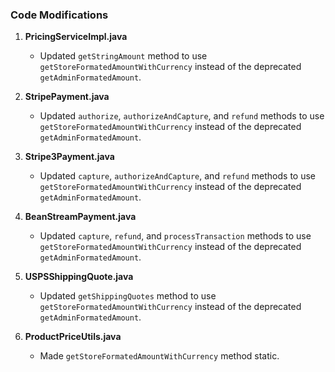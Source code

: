 
### Code Modifications

1. **PricingServiceImpl.java**
   - Updated `getStringAmount` method to use `getStoreFormatedAmountWithCurrency` instead of the deprecated `getAdminFormatedAmount`.

2. **StripePayment.java**
   - Updated `authorize`, `authorizeAndCapture`, and `refund` methods to use `getStoreFormatedAmountWithCurrency` instead of the deprecated `getAdminFormatedAmount`.

3. **Stripe3Payment.java**
   - Updated `capture`, `authorizeAndCapture`, and `refund` methods to use `getStoreFormatedAmountWithCurrency` instead of the deprecated `getAdminFormatedAmount`.

4. **BeanStreamPayment.java**
   - Updated `capture`, `refund`, and `processTransaction` methods to use `getStoreFormatedAmountWithCurrency` instead of the deprecated `getAdminFormatedAmount`.

5. **USPSShippingQuote.java**
   - Updated `getShippingQuotes` method to use `getStoreFormatedAmountWithCurrency` instead of the deprecated `getAdminFormatedAmount`.

6. **ProductPriceUtils.java**
   - Made `getStoreFormatedAmountWithCurrency` method static.